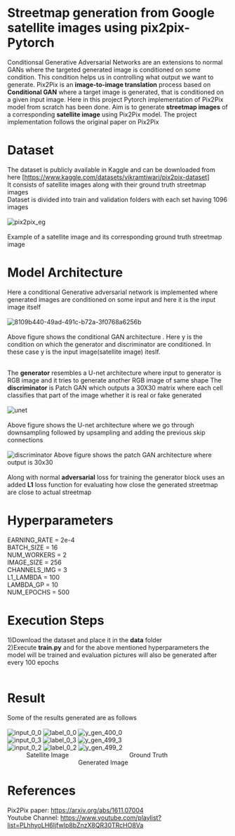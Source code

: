#  Streetmap generation from Google satellite images using pix2pix-Pytorch

Conditionsal Generative Adversarial Networks are an extensions to normal GANs where the targeted generated image is conditioned on some condition. This condition helps us in controlling what output we want to generate.
 Pix2Pix is an **image-to-image translation** process based on **Conditional GAN** where a target image is generated, that is conditioned on a given input image. 
Here in this project Pytorch implementation of Pix2Pix model from scratch has been done. Aim is to generate **streetmap images** of a corresponding **satellite image** using Pix2Pix model.
The project implementation follows the original paper on Pix2Pix


# Dataset
The dataset is publicly available in Kaggle and can be downloaded from here [https://www.kaggle.com/datasets/vikramtiwari/pix2pix-dataset]<br>
It consists of satellite images along with their ground truth streetmap images<br>
Dataset is divided into train and validation folders with each set having 1096 images<br><br>
![pix2pix_eg](https://github.com/arka57/pix2pix-Pytorch/assets/36561428/a1f81ce8-1e4a-4902-a510-11c36f74ef3a)<br><br>
Example of a satellite image and its corresponding ground truth streetmap image

# Model Architecture
Here a conditional Generative adversarial network is implemented where generated images are conditioned on some input and here it is the input image itself<br><br>
![8109b440-49ad-491c-b72a-3f0768a6256b](https://github.com/arka57/pix2pix-Pytorch/assets/36561428/ad7f220f-7c74-4fa0-9a80-a95e7437150e)<br><br>
Above figure shows the conditional GAN architecture . Here y is the condition on which the generator and discriminator are conditioned. In these case y is the input image(satellite image) iteslf.
<br><br>

The **generator** resembles a U-net architecture where input to generator is RGB image and it tries to generate another RGB image of same shape
The **discriminator** is Patch GAN which outputs a 30X30 matrix where each cell classifies that part of the image whether it is real or fake generated<br><br>
![unet](https://github.com/arka57/pix2pix-Pytorch/assets/36561428/794d6973-5fae-43cb-b7b4-7a0c2231aedd)
<br><br>Above figure shows the U-net architecture where we go through downsampling followed by upsampling and adding the previous skip connections<br><br>
![discriminator](https://github.com/arka57/pix2pix-Pytorch/assets/36561428/e67ffa70-2e4b-4308-a568-82b421142505)
Above figure shows the patch GAN architecture where output is 30x30<br><br>
Along with normal **adversarial** loss for training the generator block uses an added **L1** loss function for evaluating how close the generated streetmap are close to actual streetmap

# Hyperparameters
EARNING_RATE = 2e-4<br>
BATCH_SIZE = 16<br>
NUM_WORKERS = 2<br>
IMAGE_SIZE = 256<br>
CHANNELS_IMG = 3<br>
L1_LAMBDA = 100<br>
LAMBDA_GP = 10<br>
NUM_EPOCHS = 500<br>
# Execution Steps
1)Download the dataset and place it in the **data** folder<br>
2)Execute **train.py** and for the above mentioned hyperparameters the model will be trained and evaluation pictures will also be generated after every 100 epochs<br><br>
# Result
Some of the results generated are as follows<br><br>
![input_0_0](https://github.com/arka57/pix2pix-Pytorch/assets/36561428/7aefceb8-2888-41e5-a71c-74858b72d943) ![label_0_0](https://github.com/arka57/pix2pix-Pytorch/assets/36561428/39c9cd88-0b54-4502-aef7-6a651f8a1240) ![y_gen_400_0](https://github.com/arka57/pix2pix-Pytorch/assets/36561428/9b2c33a5-b9d0-46ce-95e9-12c7dcbd51f3)<br>
![input_0_3](https://github.com/arka57/pix2pix-Pytorch/assets/36561428/031f82ba-ad29-41e7-bc3c-cbfcc06673df)
![label_0_3](https://github.com/arka57/pix2pix-Pytorch/assets/36561428/4f97e24d-a331-480d-b690-e3f1ecb623d3)
![y_gen_499_3](https://github.com/arka57/pix2pix-Pytorch/assets/36561428/ff8bbc8e-ba61-4a5f-87e7-56ae08fc44c8)
<br>
![input_0_2](https://github.com/arka57/pix2pix-Pytorch/assets/36561428/e171e5b5-fdda-498d-80ff-1295041b6c73)
![label_0_2](https://github.com/arka57/pix2pix-Pytorch/assets/36561428/557dc01f-0194-49db-8fdd-2e0aeb443883)
![y_gen_499_2](https://github.com/arka57/pix2pix-Pytorch/assets/36561428/dd5dfef9-a0ff-4b61-9fd5-fe39d9c66857)
<br>
&nbsp;&nbsp;&nbsp;&nbsp;&nbsp;&nbsp;&nbsp;&nbsp;&nbsp;&nbsp;&nbsp;Satellite Image   &nbsp;&nbsp;&nbsp;&nbsp;&nbsp;&nbsp;&nbsp;&nbsp;&nbsp;&nbsp;     &nbsp;&nbsp;&nbsp;&nbsp;&nbsp;&nbsp;&nbsp;&nbsp;&nbsp;&nbsp;&nbsp;&nbsp;&nbsp;&nbsp;&nbsp;&nbsp;&nbsp;&nbsp;&nbsp;&nbsp;&nbsp;&nbsp;&nbsp;Ground Truth &nbsp;&nbsp;&nbsp;&nbsp;&nbsp;&nbsp;&nbsp;&nbsp;&nbsp;&nbsp;&nbsp;&nbsp;&nbsp;&nbsp;&nbsp;&nbsp;&nbsp;&nbsp;&nbsp;&nbsp;&nbsp;&nbsp;&nbsp;&nbsp;&nbsp;&nbsp;&nbsp;&nbsp;&nbsp;&nbsp;&nbsp;&nbsp;&nbsp;&nbsp;&nbsp;&nbsp;&nbsp;&nbsp;&nbsp;&nbsp;         Generated Image
<br>


# References
Pix2Pix paper:  https://arxiv.org/abs/1611.07004<br>
Youtube Channel: https://www.youtube.com/playlist?list=PLhhyoLH6IjfwIp8bZnzX8QR30TRcHO8Va

